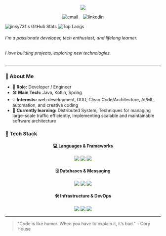 <p align="center">
  <img src="https://readme-typing-svg.herokuapp.com?font=Fira+Code&size=24&duration=3000&pause=1000&color=F7F7F7&center=true&vCenter=true&width=600&lines=Hi+there!+👋" />
</p>

<p align="center">
  <a href="mailto:jinsy731@gmail.com">
    <img src="https://img.icons8.com/ios-filled/30/ffffff/gmail.png" alt="email" />
  </a>
  &nbsp;&nbsp;
  <a href="https://www.linkedin.com/in/seungyeon-jin-443496241/">
    <img src="https://img.icons8.com/ios-filled/30/ffffff/linkedin.png" alt="linkedin" />
  </a>
</p>


![jinsy731's GitHub Stats](https://github-readme-stats.vercel.app/api?username=jinsy731&show_icons=true&theme=radical)
![Top Langs](https://github-readme-stats.vercel.app/api/top-langs/?username=jinsy731&layout=compact&theme=radical)

###### I'm a passionate developer, tech enthusiast, and lifelong learner. 
###### I love building projects, exploring new technologies.

---

### 🚀 About Me

- 💼 **Role:** Developer / Engineer
- 🛠️ **Main Tech:** Java, Kotlin, Spring
- 💡 **Interests:** web development, DDD, Clean Code/Architecture, AI/ML, automation, and creative coding
- 🎯 **Currently learning:** Distributed System, Techniques for managing large-scale traffic efficiently, Implementing scalable and maintainable software architecture



### 🧰 Tech Stack

<div align="center">

#### 💻 Languages & Frameworks  
<img src="https://img.shields.io/badge/Java-007396?style=for-the-badge&logo=java&logoColor=white"/>
<img src="https://img.shields.io/badge/Kotlin-7F52FF?style=for-the-badge&logo=kotlin&logoColor=white"/>
<img src="https://img.shields.io/badge/Spring_Boot-6DB33F?style=for-the-badge&logo=spring-boot&logoColor=white"/>

#### 🗄️ Databases & Messaging  
<img src="https://img.shields.io/badge/MySQL-4479A1?style=for-the-badge&logo=mysql&logoColor=white"/>
<img src="https://img.shields.io/badge/Redis-DC382D?style=for-the-badge&logo=redis&logoColor=white"/>
<img src="https://img.shields.io/badge/Kafka-231F20?style=for-the-badge&logo=apache-kafka&logoColor=white"/>

#### 🛠️ Infrastructure & DevOps  
<img src="https://img.shields.io/badge/Docker-2496ED?style=for-the-badge&logo=docker&logoColor=white"/>
<img src="https://img.shields.io/badge/Kubernetes-326CE5?style=for-the-badge&logo=kubernetes&logoColor=white"/>
<img src="https://img.shields.io/badge/AWS-232F3E?style=for-the-badge&logo=amazon-aws&logoColor=white"/>

</div>

---

> "Code is like humor. When you have to explain it, it’s bad." – Cory House
